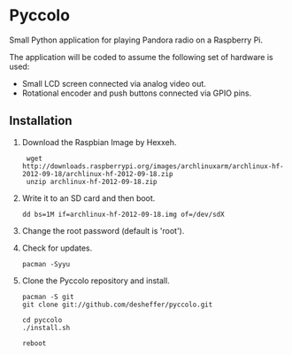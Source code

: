 Pyccolo
=======

Small Python application for playing Pandora radio on a Raspberry Pi.

The application will be coded to assume the following set of hardware is used:
-   Small LCD screen connected via analog video out.
-   Rotational encoder and push buttons connected via GPIO pins.

## Installation

1. Download the Raspbian Image by Hexxeh.

        wget http://downloads.raspberrypi.org/images/archlinuxarm/archlinux-hf-2012-09-18/archlinux-hf-2012-09-18.zip
        unzip archlinux-hf-2012-09-18.zip

2.  Write it to an SD card and then boot.

        dd bs=1M if=archlinux-hf-2012-09-18.img of=/dev/sdX

3.  Change the root password (default is 'root').

4.  Check for updates.

        pacman -Syyu

5.  Clone the Pyccolo repository and install.

        pacman -S git
        git clone git://github.com/desheffer/pyccolo.git

        cd pyccolo
        ./install.sh

        reboot
